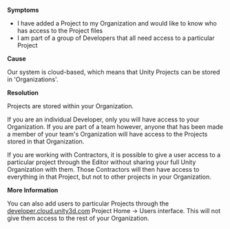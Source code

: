 


**<span class="wysiwyg-underline">Symptoms</span>** 

*   I have added a Project to my Organization and would like to know who has access to the Project files
*   I am part of a group of Developers that all need access to a particular Project

**<span class="wysiwyg-underline">Cause</span>** 

Our system is cloud-based, which means that Unity Projects can be stored in 'Organizations'.

**<span class="wysiwyg-underline">Resolution</span>** 

Projects are stored within your Organization.

If you are an individual Developer, only you will have access to your Organization. If you are part of a team however, anyone that has been made a member of your team's Organization will have access to the Projects stored in that Organization.

If you are working with Contractors, it is possible to give a user access to a particular project through the Editor without sharing your full Unity Organization with them. Those Contractors will then have access to everything in that Project, but not to other projects in your Organization.

**<span class="wysiwyg-underline">More Information</span>** 

You can also add users to particular Projects through the [developer.cloud.unity3d.com](http://developer.cloud.unity3d.com) Project Home -> Users interface. This will not give them access to the rest of your Organization.